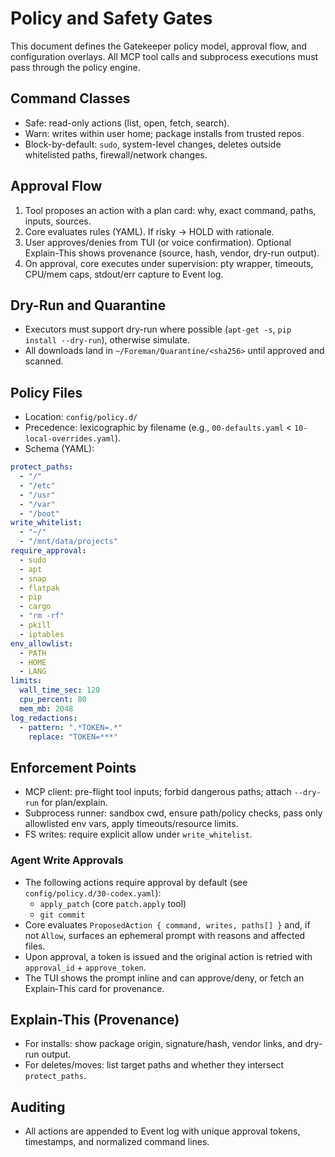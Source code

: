 # Policy and Safety Gates

This document defines the Gatekeeper policy model, approval flow, and configuration overlays. All MCP tool calls and subprocess executions must pass through the policy engine.

## Command Classes

- Safe: read-only actions (list, open, fetch, search).
- Warn: writes within user home; package installs from trusted repos.
- Block-by-default: `sudo`, system-level changes, deletes outside whitelisted paths, firewall/network changes.

## Approval Flow

1. Tool proposes an action with a plan card: why, exact command, paths, inputs, sources.
2. Core evaluates rules (YAML). If risky → HOLD with rationale.
3. User approves/denies from TUI (or voice confirmation). Optional Explain-This shows provenance (source, hash, vendor, dry-run output).
4. On approval, core executes under supervision: pty wrapper, timeouts, CPU/mem caps, stdout/err capture to Event log.

## Dry-Run and Quarantine

- Executors must support dry-run where possible (`apt-get -s`, `pip install --dry-run`), otherwise simulate.
- All downloads land in `~/Foreman/Quarantine/<sha256>` until approved and scanned.

## Policy Files

- Location: `config/policy.d/`
- Precedence: lexicographic by filename (e.g., `00-defaults.yaml` < `10-local-overrides.yaml`).
- Schema (YAML):

```yaml
protect_paths:
  - "/"
  - "/etc"
  - "/usr"
  - "/var"
  - "/boot"
write_whitelist:
  - "~/"
  - "/mnt/data/projects"
require_approval:
  - sudo
  - apt
  - snap
  - flatpak
  - pip
  - cargo
  - "rm -rf"
  - pkill
  - iptables
env_allowlist:
  - PATH
  - HOME
  - LANG
limits:
  wall_time_sec: 120
  cpu_percent: 80
  mem_mb: 2048
log_redactions:
  - pattern: ".*TOKEN=.*"
    replace: "TOKEN=***"
```

## Enforcement Points

- MCP client: pre-flight tool inputs; forbid dangerous paths; attach `--dry-run` for plan/explain.
- Subprocess runner: sandbox cwd, ensure path/policy checks, pass only allowlisted env vars, apply timeouts/resource limits.
- FS writes: require explicit allow under `write_whitelist`.

### Agent Write Approvals

- The following actions require approval by default (see `config/policy.d/30-codex.yaml`):
  - `apply_patch` (core `patch.apply` tool)
  - `git commit`
- Core evaluates `ProposedAction { command, writes, paths[] }` and, if not `Allow`, surfaces an ephemeral prompt with reasons and affected files.
- Upon approval, a token is issued and the original action is retried with `approval_id` + `approve_token`.
- The TUI shows the prompt inline and can approve/deny, or fetch an Explain‑This card for provenance.

## Explain-This (Provenance)

- For installs: show package origin, signature/hash, vendor links, and dry-run output.
- For deletes/moves: list target paths and whether they intersect `protect_paths`.

## Auditing

- All actions are appended to Event log with unique approval tokens, timestamps, and normalized command lines.
